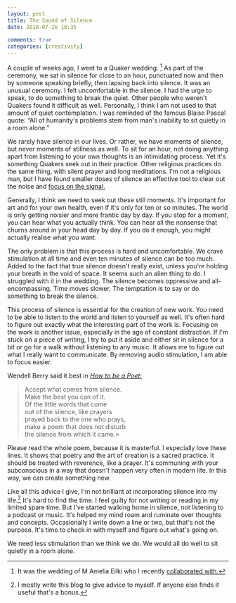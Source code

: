 ```yaml
---  
layout: post  
title: The Sound of Silence  
date: 2018-07-26 18:35  
  
comments: true  
categories: [creativity]  
---  
```

A couple of weeks ago, I went to a Quaker wedding. [^1] As part of the ceremony, we sat in silence for close to an hour, punctuated now and then by someone speaking briefly, then lapsing back into silence. It was an unusual ceremony. I felt uncomfortable in the silence. I had the urge to speak, to do something to break the quiet. Other people who weren't Quakers found it difficult as well. Personally, I think I am not used to that amount of quiet contemplation. I was reminded of the famous Blaise Pascal quote: “All of humanity's problems stem from man's inability to sit quietly in a room alone.”  

We rarely have silence in our lives. Or rather, we have moments of silence, but never moments of stillness as well. To sit for an hour, not doing anything apart from listening to your own thoughts is an intimidating process. Yet it's something Quakers seek out in their practice. Other religious practices do the same thing, with silent prayer and long meditations. I'm not a religious man, but I have found smaller doses of silence an effective tool to clear out the noise and <a href="/signal-vs-noise/">focus on the signal. </a>  

Generally, I think we need to seek out these still moments. It's important for art and for your own health, even if it's only for ten or so minutes. The world is only getting noisier and more frantic day by day. If you stop for a moment, you can hear what you actually think. You can hear all the nonsense that churns around in your head day by day. If you do it enough, you might actually realise what you want.  

The only problem is that this process is hard and uncomfortable. We crave stimulation at all time and even ten minutes of silence can be too much. Added to the fact that true silence doesn't really exist, unless you're holding your breath in the void of space. It seems such an alien thing to do. I struggled with it in the wedding. The silence becomes oppressive and all-encompassing. Time moves slower. The temptation is to say or do something to break the silence.  

This process of silence is essential for the creation of new work. You need to be able to listen to the world and listen to yourself as well. It's often hard to figure out exactly what the interesting part of the work is. Focusing on the work is another issue, especially in the age of constant distraction. If I'm stuck on a piece of writing, I try to put it aside and either sit in silence for a bit or go for a walk without listening to any music. It allows me to figure out what I really want to communicate. By removing audio stimulation, I am able to focus easier.  

Wendell Berry said it best in *<a href="https://www.poetryfoundation.org/poetrymagazine/poems/41087/how-to-be-a-poet">How to be a Poet:</a>*  

> Accept what comes from silence.  
Make the best you can of it.  
Of the little words that come  
out of the silence, like prayers  
prayed back to the one who prays,  
make a poem that does not disturb  
the silence from which it came.>  

Please read the whole poem, because it is masterful. I especially love these lines. It shows that poetry and the art of creation is a sacred practice. It should be treated with reverence, like a prayer. It's communing with your subconscious in a way that doesn't happen very often in modern life. In this way, we can create something new.  

Like all this advice I give, I'm not brilliant at incorporating silence into my life.[^2] It's hard to find the time. I feel guilty for not writing or reading in my limited spare time. But I've started walking home in silence, not listening to a podcast or music. It's helped my mind roam and ruminate over thoughts and concepts. Occasionally I write down a line or two, but that's not the purpose. It's time to check in with myself and figure out what's going on.  

We need less stimulation than we think we do. We would all do well to sit quietly in a room alone.  

[^1]: It was the wedding of M Amelia Eilki who I recently <a href="/spare-parts/">collaborated with.</a>
[^2]: I mostly write this blog to give advice to myself. If anyone else finds it useful that's a bonus.
